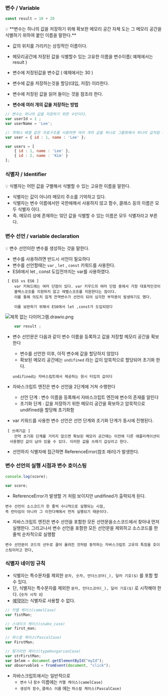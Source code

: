 ### 변수 / Variable

```jsx
const result = 10 + 20
```

<aside>
💡 **변수는 하나의 값을 저장하기 위해 확보한 메모리 공간 자체 도는 그 메모리 공간을 식별하기 위하여 붙인 이름을 말한다.**

</aside>

- 값의 위치를 가리키는 상징적인 이름이다.
- 메모리공간에 저장된 값을 식별할수 있는 고유한 이름을 변수이름( 예제에서는 result )
- 변수에 저장된값을 변수값 ( 예제에서는 30 )
- 변수에 값을 저장하는것을 할당(대입, 저장) 이라한다.
- 변수에 저장된 값을 읽어 들이는 것을 참조라 한다.

- **변수에 여러 개의 값을 저장하는 방법**

```jsx
// 변수는 하나의 값을 저장하기 위한 수단이다.
var userId = 1 ;
var userName = 'Lee';

// 객체나 배열 같은 자료구조를 사용하면 여러 개의 값을 하나로 그룹화해서 하나의 값처럼 사용할 수 있다,
var user = { id : 1, name : 'Lee' };

var users = [
	{ id : 1, name : 'Lee' },
	{ id : 2, name : 'Kim' }
];
```

### 식별자 / Identifier

<aside>
💡 식별자는 어떤 값을 구별해서 식별할 수 있는 고유한 이름을 말한다.

</aside>

- 식별자는 값이 아니라 메모리 주소를 기억하고 있다.
- 식별자는 변수 이름에서만 국한에해서 사용하지 않고 함수, 클래스 등의 이름은 모두 식별자 이다.
- 즉. 메모리 상에 존재하는 엌던 값을 식별할 수 있는 이름은 모두 식별자라고 부른다.

### 변수 선언 / variable declaration

<aside>
💡 변수 선언이란 변수를 생성하는 것을 말한다.

</aside>

- 변수를 사용하려면 반드시 서언이 필요하다
- 변수를 선언할때는 `var` , `let` , `const` 키워드를 사용한다.
- ES6에서 let , const 도입전까지는 var를 사용하였다.

```
 [ ES5 vs ES6 ]
	var 키워드에는 여러 단점이 있다. var 키우드의 여러 단점 중에서 가장 대표적인것이
	블랙스코프를 지원하지 않고 레벨스코프를 지원한다는 점이다.
	이를 통해 의도치 않게 전역변수가 선언이 되어 심각한 부작용이 발생하기도 했다.

	이를 보완하기 위해서 ES6에서 let ,const가 도입되었다
```

![제목 없는 다이어그램.drawio.png](https://s3-us-west-2.amazonaws.com/secure.notion-static.com/73ff509d-e7db-4aa7-b0a7-0188ce294641/%E1%84%8C%E1%85%A6%E1%84%86%E1%85%A9%E1%86%A8_%E1%84%8B%E1%85%A5%E1%86%B9%E1%84%82%E1%85%B3%E1%86%AB_%E1%84%83%E1%85%A1%E1%84%8B%E1%85%B5%E1%84%8B%E1%85%A5%E1%84%80%E1%85%B3%E1%84%85%E1%85%A2%E1%86%B7.drawio.png)

```jsx
	var result ; 
```

- 변수 선언문은 다음과 같이 변수 이름을 등록하고 값을 저장할 메모리 공간을 확보한다
    - 변수를 선언한 이후, 아직 변수에 값을 할당하지 않았다
    - 확보된 메모리 공간에는 `undifined` 라는 값이 암묵적으로 할당되어 초기화 한다.
    
    ```
    undifined는 자바스립트에서 제공하는 원시 타입의 값이다
    ```
    
- 자바스크립트 엔진은 변수 선언을 2단계에 거쳐 수행한다
    - 선언 단계 : 변수 이름을 등록해서 자바스크립트 엔진에 변수의 존재를 알린다
    - 초기화 단계 : 값을 저장하기 위한 메모리 공간을 확보하고 암묵적으로 undifined을 할당해 초기화함
- var 키워드를 사용한 변수 선언은 선언 단계와 초기화 단계가 동시에 진행된다.

```
 [ 쓰래기값 ]
	만약 초기화 단계를 거치지 않으면 확보된 메모리 공간에는 이전에 다른 애플리케이션이
  사용했던 값이 남아 있을 수 있다. 이러한 값을 쓰래기 갑싱라고 한다.
```

- 선언하지 식별자에 접근하면 ReferenceError(참조 에러)가 발생한다.

### 변수 선언의 실행 시점과 변수 호이스팅

```jsx
console.log(score);

var score;
```

- ReferenceError가 발생할 거 처럼 보이지만 undifined가 출력되게 된다.

```
변수 선언이 소스코드가 한 줄씩 수나적으로 실행되는 시점,
즉 런타임이 아니라 그 이전다께에서 먼저 실행되기 때문이다.
```

- 자바스크립트 엔진은 변수 선언을 포함한 모든 선언문을소스코드에서 찾아내 먼저 실행한다. 그리고나서 변수 선언을 포함한 모든 선언문을 제외하고 소스코드를 한 줄씩 순차적으로 실행함

```
변수 선언문이 코드의 선두로 끌어 올려진 것처럼 동작하는 자바스크립트 고유의 특징을 호이스팅이라고 한다,
```

### 식별자 네이밍 규칙

- 식별자는 특수문자를 제외한 `문자, 숫자, 언더스코어(_), 달러 기호($)` 를 포함 할 수 있다.
- 단, 식별자는 특수문자를 제외한 `문자, 언더스코어(_), 달러 기호($)` 로 시작해야 한다. (`숫자 시작 X`)
- [예약어](http://www.w3bai.com/ko/js/js_reserved.html)는 식별자로 사용할 수 없다.

```jsx
// 카멜 케이스(camelCase)
var fistMan;

// 스네이크 케이스(snake_case)
var first_man;

// 파스칼 케이스(PascalCase)
var FirstMan;

// 헝가리언 케이스(typeHungarianCase)
var strFirstMan;
var $elem = document.getElementById("myId");
var observable$ = fromEvent(document, "click");
```

- 자바스크립트에서는 일반적으로
    - `변수` 나 `함수` 이름에는 `카멜 케이스(camelCase)`
    - `생성자 함수`, `클래스 이름` 에는 `파스칼 케이스(PascalCase)`